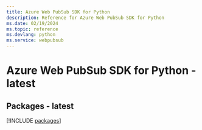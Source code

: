 ```yaml
---
title: Azure Web PubSub SDK for Python
description: Reference for Azure Web PubSub SDK for Python
ms.date: 02/19/2024
ms.topic: reference
ms.devlang: python
ms.service: webpubsub
---
```

# Azure Web PubSub SDK for Python - latest
## Packages - latest
[!INCLUDE [packages](web-pubsub-index.md)]